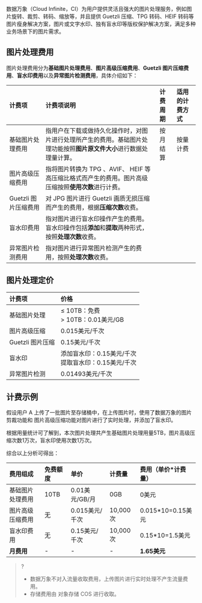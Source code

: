 数据万象（Cloud Infinite，CI）为用户提供灵活且强大的图片处理服务，例如图片旋转、裁剪、转码、缩放等，并且提供 Guetzli 压缩、TPG 转码、HEIF 转码等图片瘦身解决方案，图片或文字水印、独有盲水印等版权保护解决方案，满足多种业务场景下的图片需求。



## 图片处理费用

图片处理费用分为**基础图片处理费用**、**图片高级压缩费用**、**Guetzli 图片压缩费用**、**盲水印费用**以及**异常图片检测费用**，具体介绍如下：

| 计费项               | 计费项说明                                                   | 计费周期 | 适用的计费方式 |
| :------------------- | :----------------------------------------------------------- | :------- | :------------- |
| 基础图片处理费用     | 指用户在下载或做持久化操作时，对图片进行处理所产生的费用。基础图片处理功能按照**图片原文件大小**进行数据处理量计算。 | 按月结算 | 按量计费       |
| 图片高级压缩费用     | 指将图片转换为 TPG 、AVIF、 HEIF 等高压缩比格式而产生的费用。图片高级压缩按照**使用次数**进行计费。 |          |                |
| Guetzli 图片压缩费用 | 对 JPG 图片进行 Guetzli 画质无损压缩而产生的费用，根据**压缩次数**收费。 |          |                |
| 盲水印费用           | 指对图片进行盲水印操作产生的费用。盲水印操作包括**添加**和**提取**两种形式，按照**处理次数**收费。 |          |                |
| 异常图片检测费用     | 指对图片进行异常图片检测产生的费用，按照**处理次数**收费。   |          |                |



## 图片处理定价

| 计费项           | 价格                                                      |
| :--------------- | :-------------------------------------------------------- |
| 基础图片处理     | ≤ 10TB：免费<br />> 10TB：0.01美元/GB                     |
| 图片高级压缩     | 0.015美元/千次                                            |
| Guetzli 图片压缩 | 0.15美元/千次                                             |
| 盲水印           | 添加盲水印：0.15美元/千次 <br />提取盲水印：0.15美元/千次 |
| 异常图片检测     | 0.01493美元/千次                                          |



## 计费示例

假设用户 A 上传了一批图片至存储桶中，在上传图片时，使用了数据万象的图片剪裁功能和 图片高级压缩功能对图片进行了实时处理，并添加了盲水印。

根据用量统计可了解到，本次图片处理共产生基础图片处理用量5TB，图片高级压缩次数1万次，盲水印使用次数1万次。

综合以上分析可得出：

| 费用组成         | 免费额度 | 单价           | 计费量   | 费用（单价*计费量） |
| :--------------- | :------- | :------------- | :------- | :------------------ |
| 基础图片处理费用 | 10TB     | 0.01美元/GB/月 | 0GB      | 0美元               |
| 图片高级压缩费用 | 无       | 0.015美元/千次 | 10,000次 | 0.015*10=0.15美元   |
| 盲水印费用       | 无       | 0.15美元/千次  | 10,000次 | 0.15*10=1.5美元     |
| **月费用**       | -        | -              | -        | **1.65美元**        |

>?
>
> - 数据万象不对入流量收取费用，上传图片进行实时处理不产生流量费用。
> - 存储费用由 对象存储 COS 进行收取。